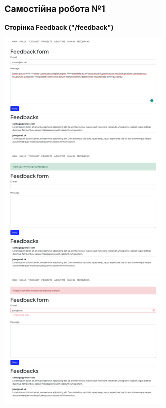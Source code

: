 # Самостійна робота №1

## Сторінка Feedback ("/feedback")
![](./screenshots/Page%20Feedbacks.png)
![](./screenshots/Page%20Feedbacks%20Success.png)
![](./screenshots/Page%20Feedbacks%20Error.png)
